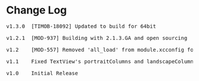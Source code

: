 # Change Log
<pre>
v1.3.0  [TIMOB-18092] Updated to build for 64bit

v1.2.1  [MOD-937] Building with 2.1.3.GA and open sourcing
	
v1.2    [MOD-557] Removed 'all_load' from module.xcconfig for compatibility with Titanium SDK 2.0.0

v1.1	Fixed TextView's portraitColumns and landscapeColumns properties [MOD-442]

v1.0    Initial Release
